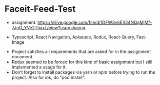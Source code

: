 # Faceit-Feed-Test

* assignment: https://drive.google.com/file/d/1DFW3v6EX34NQgMjMf-7JpO_YVe2ThaxL/view?usp=sharing

* Typescript, React Navigation, Apisauce, Redux, React-Query, Fast-Image

- Project satisfies all requirements that are asked for in the assignment document.
- Redux seemed to be forced for this kind of basic assignment but I still implemented a usage for it.
- Don't forget to install packages via yarn or npm before trying to run the project. Also for ios, do "pod install".

